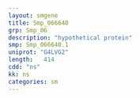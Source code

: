 ```yaml
---
layout: smgene
title: Smp_066640
grp: Smp_06
description: "hypothetical protein"
smp: Smp_066640.1
uniprot: "G4LVG2"
length:   414
cdd: "ns"
kk: ns
categories: sm
---
```

